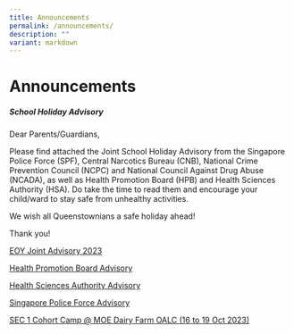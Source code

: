 ```yaml
---
title: Announcements
permalink: /announcements/
description: ""
variant: markdown
---
```

Announcements
============
##### **School Holiday Advisory**    

Dear Parents/Guardians,

Please find attached the Joint School Holiday Advisory from the Singapore Police Force (SPF), Central Narcotics Bureau (CNB), National Crime Prevention Council (NCPC) and National Council Against Drug Abuse (NCADA), as well as Health Promotion Board (HPB) and Health Sciences Authority (HSA). Do take the time to read them and encourage your child/ward to stay safe from unhealthy activities.

We wish all Queenstownians a safe holiday ahead!

Thank you!

[EOY Joint Advisory 2023](/files/Assessment%20Matters/eoy%20joint%20advisory_2023.pdf)

[Health Promotion Board Advisory](/files/hpb%20vaping%20edm%20(may%202023).pdf)

[Health Sciences Authority Advisory](/files/hpb-hsa%20joint%20advisory%20to%20parents%20and%20students_may%202023.pdf)

[Singapore Police Force Advisory](/files/spf_cnb_ncpc_ncada.pdf)

[SEC 1 Cohort Camp @ MOE Dairy Farm OALC  (16 to 19 Oct 2023)](/files/queenstown%20sec%201%20cohort%20camp%20briefing%20slides%202023%20(students%20&%20parents)%2021aug23%20final.pdf)